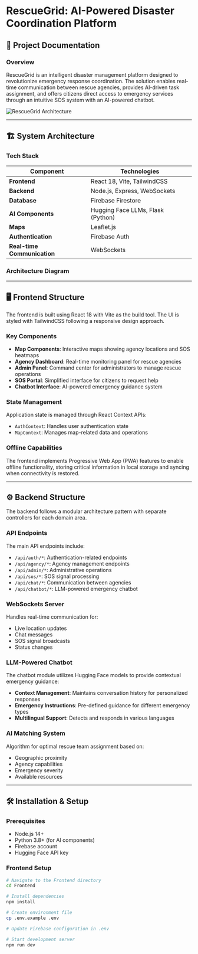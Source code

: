 # RescueGrid: AI-Powered Disaster Coordination Platform

## 📝 Project Documentation

### Overview

RescueGrid is an intelligent disaster management platform designed to revolutionize emergency response coordination. The solution enables real-time communication between rescue agencies, provides AI-driven task assignment, and offers citizens direct access to emergency services through an intuitive SOS system with an AI-powered chatbot.

![RescueGrid Architecture](https://via.placeholder.com/800x400?text=RescueGrid+Architecture)

---

## 🏗️ System Architecture

### Tech Stack

| Component | Technologies |
|-----------|-------------|
| **Frontend** | React 18, Vite, TailwindCSS |
| **Backend** | Node.js, Express, WebSockets |
| **Database** | Firebase Firestore |
| **AI Components** | Hugging Face LLMs, Flask (Python) |
| **Maps** | Leaflet.js |
| **Authentication** | Firebase Auth |
| **Real-time Communication** | WebSockets |

### Architecture Diagram

---

## 🖥️ Frontend Structure

The frontend is built using React 18 with Vite as the build tool. The UI is styled with TailwindCSS following a responsive design approach.

### Key Components

- **Map Components**: Interactive maps showing agency locations and SOS heatmaps
- **Agency Dashboard**: Real-time monitoring panel for rescue agencies
- **Admin Panel**: Command center for administrators to manage rescue operations
- **SOS Portal**: Simplified interface for citizens to request help
- **Chatbot Interface**: AI-powered emergency guidance system

### State Management

Application state is managed through React Context APIs:
- `AuthContext`: Handles user authentication state
- `MapContext`: Manages map-related data and operations

### Offline Capabilities

The frontend implements Progressive Web App (PWA) features to enable offline functionality, storing critical information in local storage and syncing when connectivity is restored.

---

## ⚙️ Backend Structure

The backend follows a modular architecture pattern with separate controllers for each domain area.

### API Endpoints

The main API endpoints include:

- `/api/auth/*`: Authentication-related endpoints
- `/api/agency/*`: Agency management endpoints
- `/api/admin/*`: Administrative operations
- `/api/sos/*`: SOS signal processing
- `/api/chat/*`: Communication between agencies
- `/api/chatbot/*`: LLM-powered emergency chatbot

### WebSockets Server

Handles real-time communication for:
- Live location updates
- Chat messages
- SOS signal broadcasts
- Status changes

### LLM-Powered Chatbot

The chatbot module utilizes Hugging Face models to provide contextual emergency guidance:

- **Context Management**: Maintains conversation history for personalized responses
- **Emergency Instructions**: Pre-defined guidance for different emergency types
- **Multilingual Support**: Detects and responds in various languages

### AI Matching System

Algorithm for optimal rescue team assignment based on:
- Geographic proximity
- Agency capabilities
- Emergency severity
- Available resources

---

## 🛠️ Installation & Setup

### Prerequisites

- Node.js 14+ 
- Python 3.8+ (for AI components)
- Firebase account
- Hugging Face API key

### Frontend Setup

```bash
# Navigate to the Frontend directory
cd Frontend

# Install dependencies
npm install

# Create environment file
cp .env.example .env

# Update Firebase configuration in .env

# Start development server
npm run dev
